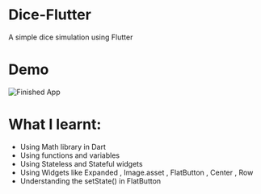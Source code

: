 # Dice-Flutter
A simple dice simulation using Flutter

# Demo
![Finished App](https://github.com/londonappbrewery/Images/blob/master/dicee-demo.gif)

# What I learnt:
* Using Math library in Dart
* Using functions and variables
* Using Stateless and Stateful widgets
* Using Widgets like Expanded , Image.asset , FlatButton , Center , Row
* Understanding the setState() in FlatButton
